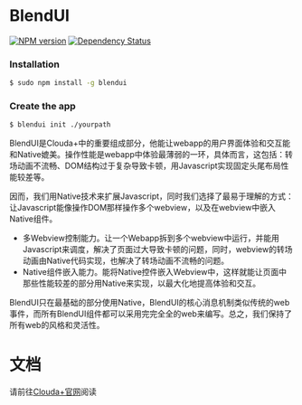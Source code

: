BlendUI
=====

[![NPM version](https://badge.fury.io/js/blendui.svg)](http://badge.fury.io/js/blendui)
[![Dependency Status](https://david-dm.org/clouda-team/blendui.svg)](https://david-dm.org/clouda-team/blendui)

### Installation
```bash
$ sudo npm install -g blendui
```
### Create the app
```bash
$ blendui init ./yourpath
```

BlendUI是Clouda+中的重要组成部分，他能让webapp的用户界面体验和交互能和Native媲美。操作性能是webapp中体验最薄弱的一环，具体而言，这包括：转场动画不流畅、DOM结构过于复杂导致卡顿，用Javascript实现固定头尾布局性能较差等。

因而，我们用Native技术来扩展Javascript，同时我们选择了最易于理解的方式：让Javascript能像操作DOM那样操作多个webview，以及在webview中嵌入Native组件。

* 多Webview控制能力。让一个Webapp拆到多个webview中运行，并能用Javascript来调度，解决了页面过大导致卡顿的问题，同时，webview的转场动画由Native代码实现，也解决了转场动画不流畅的问题。
* Native组件嵌入能力。能将Native控件嵌入Webview中，这样就能让页面中那些性能较差的部分用Native来实现，以最大化地提高体验和交互。

BlendUI只在最基础的部分使用Native，BlendUI的核心消息机制类似传统的web事件，而所有BlendUI组件都可以采用完完全全的web来编写。总之，我们保持了所有web的风格和灵活性。

文档
====

请前往[Clouda+官网](http://cloudaplus.duapp.com/blendui/introduction/introduction)阅读
